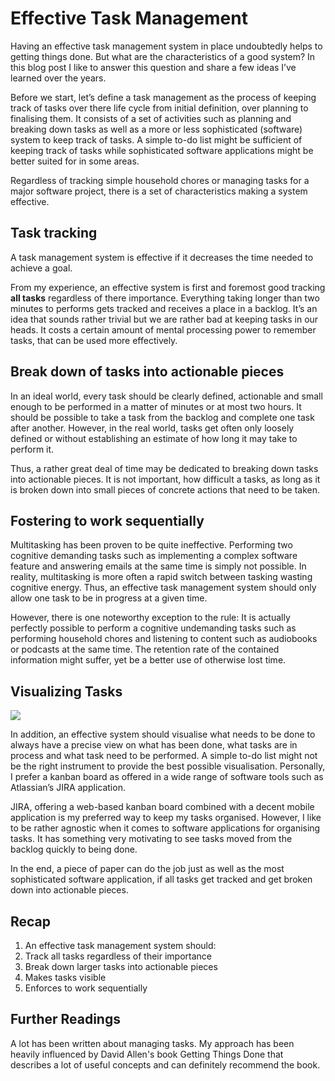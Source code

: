 <!--
date=2023-02-04
topic=Task Management
summary=Describes an effective task management system for getting stuff done.
-->

# Effective Task Management
Having an effective task management system in place undoubtedly helps to getting things done. But what are the characteristics of a good system? In this blog post I like to answer this question and share a few ideas I’ve learned over the years.

Before we start, let’s define a task management as the process of keeping track of tasks over there life cycle from initial definition, over planning to finalising them. It consists of a set of activities such as planning and breaking down tasks as well as a more or less sophisticated (software) system to keep track of tasks. A simple to-do list might be sufficient of keeping track of tasks while sophisticated software applications might be better suited for in some areas.

Regardless of tracking simple household chores or managing tasks for a major software project, there is a set of characteristics making a system effective.

## Task tracking 

A task management system is effective if it decreases the time needed to achieve a goal.

From my experience, an effective system is first and foremost good tracking <strong>all tasks</strong> regardless of there importance.  Everything taking longer than two minutes to performs gets tracked and receives a place in a backlog. It’s an idea that sounds rather trivial but we are rather bad at keeping tasks in our heads. It costs a certain amount of mental processing power to remember tasks, that can be used more effectively.

## Break down of tasks into actionable pieces

In an ideal world, every task should be clearly defined, actionable and small enough to be performed in a matter of minutes or at most two hours. It should be possible to take a task from the backlog and complete one task after another. However, in the real world, tasks get often only loosely defined or without establishing an estimate of how long it may take to perform it.

Thus, a rather great deal of time may be dedicated to breaking down tasks into actionable pieces. It is not important, how difficult a tasks, as long as it is broken down into small pieces of concrete actions that need to be taken.

## Fostering to work sequentially

Multitasking has been proven to be quite ineffective. Performing two cognitive demanding tasks such as implementing a complex software feature and answering emails at the same time is simply not possible. In reality, multitasking is more often a rapid switch between tasking  wasting cognitive energy. Thus, an effective task management system should only allow one task to be in progress at a given time.

However, there is one noteworthy exception to the rule: It is actually perfectly possible to perform a cognitive undemanding tasks such as performing household chores and listening to content such as audiobooks or podcasts at the same time. The retention rate of the contained information might suffer, yet be a better use of otherwise lost time.

## Visualizing Tasks

<img class='full-width' src='assets/posts/productivity/205_task_management/Jira-dashboard.png'>

In addition, an effective system should visualise what needs to be done to always have a precise view on what has been done, what tasks are in process and what task need to be performed. A simple to-do list might not be the right instrument to provide the best possible visualisation. Personally, I prefer a kanban board as offered in a wide range of software tools such as Atlassian’s JIRA application. 

JIRA, offering a web-based kanban board combined with a decent mobile application is my preferred way to keep my tasks organised. However, I like to be rather agnostic when it comes to software applications for organising tasks. It has something very motivating to see tasks moved from the backlog quickly to being done.

In the end, a piece of paper can do the job just as well as the most sophisticated software application, if all tasks get tracked and get broken down into actionable pieces.

## Recap

1. An effective task management system should:
2. Track all tasks regardless of their importance
3. Break down larger tasks into actionable pieces
4. Makes tasks visible
5. Enforces to work sequentially

## Further Readings
A lot has been written about managing tasks. My approach has been heavily influenced by David Allen's book Getting Things Done that describes a lot of useful concepts and can definitely recommend the book.

